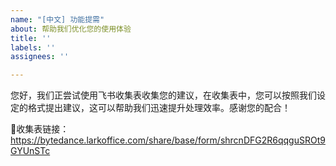 ```yaml
---
name: "[中文] 功能提需"
about: 帮助我们优化您的使用体验
title: ''
labels: ''
assignees: ''

---
```


您好，我们正尝试使用飞书收集表收集您的建议，在收集表中，您可以按照我们设定的格式提出建议，这可以帮助我们迅速提升处理效率。感谢您的配合！

🔗收集表链接：https://bytedance.larkoffice.com/share/base/form/shrcnDFG2R6qqguSROt9GYUnSTc
